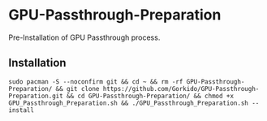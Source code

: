# GPU-Passthrough-Preparation
Pre-Installation of GPU Passthrough process.

## Installation
```
sudo pacman -S --noconfirm git && cd ~ && rm -rf GPU-Passthrough-Preparation/ && git clone https://github.com/Gorkido/GPU-Passthrough-Preparation.git && cd GPU-Passthrough-Preparation/ && chmod +x GPU_Passthrough_Preparation.sh && ./GPU_Passthrough_Preparation.sh --install
```
